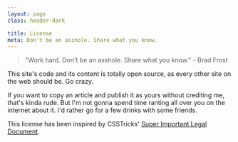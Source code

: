 ```yaml
---
layout: page
class: header-dark

title: License
meta: Don't be an asshole. Share what you know.
---
```


>"Work hard. Don't be an asshole. Share what you know." - Brad Frost

This site's code and its content is totally open source, as every other site on the web should be. Go crazy.

If you want to copy an article and publish it as yours without crediting me, that's kinda rude. But I'm not gonna spend time ranting all over you on the internet about it. I'd rather go for a few drinks with some friends.

This license has been inspired by CSSTricks' [Super Important Legal Document](http://css-tricks.com/license/).